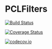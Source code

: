 # PCLFilters

[![Build Status](https://travis-ci.org/r9y9/PCLFilters.jl.svg?branch=master)](https://travis-ci.org/r9y9/PCLFilters.jl)

[![Coverage Status](https://coveralls.io/repos/r9y9/PCLFilters.jl/badge.svg?branch=master&service=github)](https://coveralls.io/github/r9y9/PCLFilters.jl?branch=master)

[![codecov.io](http://codecov.io/github/r9y9/PCLFilters.jl/coverage.svg?branch=master)](http://codecov.io/github/r9y9/PCLFilters.jl?branch=master)
